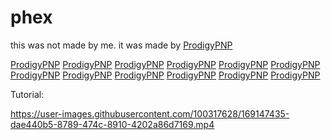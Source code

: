# phex
this was not made by me. it was made by [ProdigyPNP](https://dsc.gg/ProdigyPNP)

[ProdigyPNP](https://dsc.gg/ProdigyPNP)
[ProdigyPNP](https://dsc.gg/ProdigyPNP)
[ProdigyPNP](https://dsc.gg/ProdigyPNP)
[ProdigyPNP](https://dsc.gg/ProdigyPNP)
[ProdigyPNP](https://dsc.gg/ProdigyPNP)
[ProdigyPNP](https://dsc.gg/ProdigyPNP)
[ProdigyPNP](https://dsc.gg/ProdigyPNP)
[ProdigyPNP](https://dsc.gg/ProdigyPNP)
[ProdigyPNP](https://dsc.gg/ProdigyPNP)
[ProdigyPNP](https://dsc.gg/ProdigyPNP)
[ProdigyPNP](https://dsc.gg/ProdigyPNP)
[ProdigyPNP](https://dsc.gg/ProdigyPNP)

Tutorial:

https://user-images.githubusercontent.com/100317628/169147435-dae440b5-8789-474c-8910-4202a86d7169.mp4
